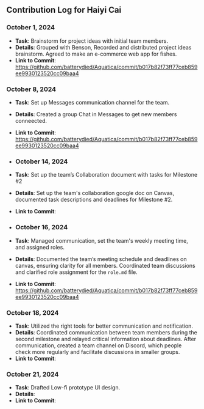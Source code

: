 ## Contribution Log for Haiyi Cai

### October 1, 2024
- **Task**: Brainstorm for project ideas with initial team members.
- **Details**: Grouped with Benson, Recorded and distributed project ideas brainstorm. Agreed to make an e-commerce web app for fishes.
- **Link to Commit**: https://github.com/batterydied/Aquatica/commit/b017b82f73ff77ceb859ee9930123520cc09baa4

### October 8, 2024
- **Task**: Set up Messages communication channel for the team.
- **Details**: Created a group Chat in Messages to get new members conneected. 
- **Link to Commit**: https://github.com/batterydied/Aquatica/commit/b017b82f73ff77ceb859ee9930123520cc09baa4

- ### October 14, 2024
- **Task**: Set up the team’s Collaboration document with tasks for Milestone #2
- **Details**: Set up the team's collaboration google doc on Canvas, documented task descriptions and deadlines for Milestone #2.
- **Link to Commit**: 

- ### October 16, 2024
- **Task**: Managed communication, set the team's weekly meeting time, and assigned roles.
- **Details**: Documented the team’s meeting schedule and deadlines on canvas, ensuring clarity for all members. Coordinated team discussions and clarified role assignment for the `role.md` file.
- **Link to Commit**: https://github.com/batterydied/Aquatica/commit/b017b82f73ff77ceb859ee9930123520cc09baa4

### October 18, 2024
- **Task**: Utilized the right tools for better communication and notification.
- **Details**: Coordinated communication between team members during the second milestone and relayed critical information about deadlines. After communication, created a team channel on Discord, which people check more regularly and facilitate discussions in smaller groups. 
- **Link to Commit**:  

### October 21, 2024
- **Task**: Drafted Low-fi prototype UI design.
- **Details**: 
- **Link to Commit**:  
